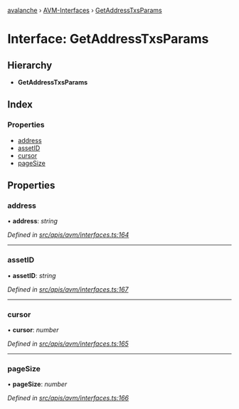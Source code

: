 [avalanche](../README.md) › [AVM-Interfaces](../modules/avm_interfaces.md) › [GetAddressTxsParams](avm_interfaces.getaddresstxsparams.md)

# Interface: GetAddressTxsParams

## Hierarchy

* **GetAddressTxsParams**

## Index

### Properties

* [address](avm_interfaces.getaddresstxsparams.md#address)
* [assetID](avm_interfaces.getaddresstxsparams.md#assetid)
* [cursor](avm_interfaces.getaddresstxsparams.md#cursor)
* [pageSize](avm_interfaces.getaddresstxsparams.md#pagesize)

## Properties

###  address

• **address**: *string*

*Defined in [src/apis/avm/interfaces.ts:164](https://github.com/ava-labs/avalanchejs/blob/5511161/src/apis/avm/interfaces.ts#L164)*

___

###  assetID

• **assetID**: *string*

*Defined in [src/apis/avm/interfaces.ts:167](https://github.com/ava-labs/avalanchejs/blob/5511161/src/apis/avm/interfaces.ts#L167)*

___

###  cursor

• **cursor**: *number*

*Defined in [src/apis/avm/interfaces.ts:165](https://github.com/ava-labs/avalanchejs/blob/5511161/src/apis/avm/interfaces.ts#L165)*

___

###  pageSize

• **pageSize**: *number*

*Defined in [src/apis/avm/interfaces.ts:166](https://github.com/ava-labs/avalanchejs/blob/5511161/src/apis/avm/interfaces.ts#L166)*
